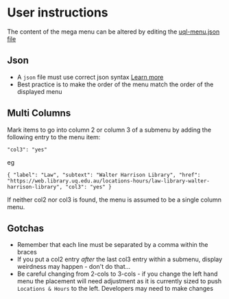 # User instructions

The content of the mega menu can be altered by editing the [uql-menu.json file](https://github.com/uqlibrary/uqlibrary-reusable-components/blob/master/resources/uql-menu.json)

## Json

* A `json` file must use correct json syntax [Learn more](https://www.w3schools.com/js/js_json_syntax.asp)
* Best practice is to make the order of the menu match the order of the displayed menu

## Multi Columns

Mark items to go into column 2 or column 3 of a submenu by adding the following entry to the menu item:

`"col3": "yes"`

eg

`{
    "label": "Law",
    "subtext": "Walter Harrison Library",
    "href": "https://web.library.uq.edu.au/locations-hours/law-library-walter-harrison-library",
    "col3": "yes"
}`

If neither col2 nor col3 is found, the menu is assumed to be a single column menu.

## Gotchas

* Remember that each line must be separated by a comma within the braces
* If you put a col2 entry _after_ the last col3 entry within a submenu, display weirdness may happen - don't do that...
* Be careful changing from 2-cols to 3-cols - if you change the left hand menu the placement will need adjustment as it is currently sized to push `Locations & Hours` to the left. Developers may need to make changes

